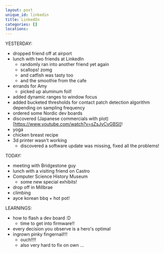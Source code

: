 ```yaml
---
layout: post
unique_id: linkedin
title: LinkedIn
categories: []
locations: 
---
```


YESTERDAY:
* dropped friend off at airport
* lunch with two friends at LinkedIn
  * randomly ran into another friend yet again
  * scallops! zomg
  * and catfish was tasty too
  * and the smoothie from the cafe
* errands for Amy
  * picked up aluminum foil!
* added dynamic ranges to window focus
* added bucketed thresholds for contact patch detection algorithm depending on sampling frequency
* ordered some Nordic dev boards
* discovered (Japanese commercials with plot)[https://www.youtube.com/watch?v=sZsJyCyGBSI]!
* yoga
* chicken breast recipe
* 3d printer wasn't working
  * discovered a software update was missing, fixed all the problems!

TODAY:
* meeting with Bridgestone guy
* lunch with a visiting friend on Castro
* Computer Science History Museum
  * some new special exhibits!
* drop off in Millbrae
* climbing
* ayce korean bbq + hot pot!

LEARNINGS:
* how to flash a dev board :D
  * time to get into firmware!!
* every decision you observe is a hero's optimal
* ingrown pinky fingernail!!!
  * ouch!!!!
  * also very hard to fix on own ...
